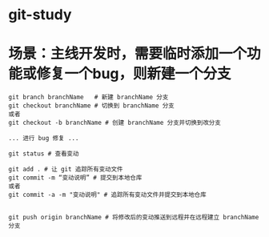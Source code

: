 # git-study


# 场景：主线开发时，需要临时添加一个功能或修复一个bug，则新建一个分支
	git branch branchName	# 新建 branchName 分支
	git checkout branchName	# 切换到 branchName 分支
	或者
	git checkout -b branchName # 创建 branchName 分支并切换到改分支
	
	... 进行 bug 修复 ...
	
	git status # 查看变动
	
	git add . # 让 git 追踪所有变动文件
	git commit -m “变动说明” # 提交到本地仓库
	或者
	git commit -a -m "变动说明" # 追踪所有变动文件并提交到本地仓库
	
	
	git push origin branchName # 将修改后的变动推送到远程并在远程建立 branchName 分支
